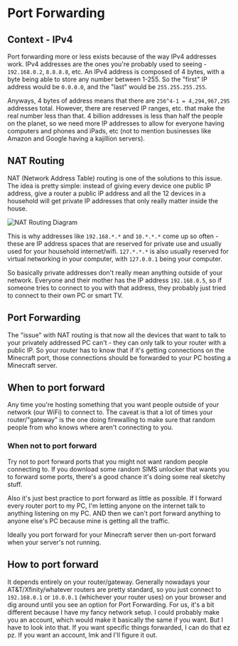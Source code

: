 # Port Forwarding

## Context - IPv4
Port forwarding more or less exists because of the way IPv4 addresses work. IPv4
addresses are the ones you're probably used to seeing - `192.168.0.2`,
`8.8.8.8`, etc. An IPv4 address is composed of 4 bytes, with a byte being able
to store any number between 1-255. So the "first" IP address would be `0.0.0.0`,
and the "last" would be `255.255.255.255`.

Anyways, 4 bytes of address means that there are `256^4-1 = 4,294,967,295`
addresses total. However, there are reserved IP ranges, etc. that make the real
number less than that. 4 billion addresses is less than half the people on the
planet, so we need more IP addresses to allow for everyone having computers and
phones and iPads, etc (not to mention businesses like Amazon and Google having a
kajillion servers).

## NAT Routing
NAT (Network Address Table) routing is one of the solutions to this issue. The
idea is pretty simple: instead of giving every device one public IP address,
give a router a public IP address and all the 12 devices in a household will get
private IP addresses that only really matter inside the house.

![NAT Routing Diagram]([https://wiki.teltonika-networks.com/view/Network_Address_Translation](https://wiki.teltonika-networks.com/images/thumb/b/b7/Private_public_ip_3_v2.png/1000px-Private_public_ip_3_v2.png))

This is why addresses like `192.168.*.*` and `10.*.*.*` come up so often - these
are IP address spaces that are reserved for private use and usually used for
your household internet/wifi. `127.*.*.*` is also usually reserved for virtual
networking in your computer, with `127.0.0.1` being your computer.

So basically private addresses don't really mean anything outside of your
network. Everyone and their mother has the IP address `192.168.0.5`, so if
someone tries to connect to you with that address, they probably just tried to
connect to their own PC or smart TV.

## Port Forwarding
The "issue" with NAT routing is that now all the devices that want to talk to
your privately addressed PC can't - they can only talk to your router with a
public IP. So your router has to know that if it's getting connections on the
Minecraft port, those connections should be forwarded to your PC hosting a
Minecraft server.

## When to port forward
Any time you're hosting something that you want people outside of your network
(our WiFi) to connect to. The caveat is that a lot of times your
router/"gateway" is the one doing firewalling to make sure that random people
from who knows where aren't connecting to you.

### When not to port forward
Try not to port forward ports that you might not want random people
connecting to. If you download some random SIMS unlocker that wants you to
forward some ports, there's a good chance it's doing some real sketchy stuff.

Also it's just best practice to port forward as little as possible. If I forward
every router port to my PC, I'm letting anyone on the internet talk to anything
listening on my PC. AND then we can't port forward anything to anyone else's PC
because mine is getting all the traffic.

Ideally you port forward for your Minecraft server then un-port forward when
your server's not running.

## How to port forward
It depends entirely on your router/gateway. Generally nowadays your
AT&T/Xfinity/whatever routers are pretty standard, so you just connect to
`192.168.0.1` or `10.0.0.1` (whichever your router uses) on your browser and dig
around until you see an option for Port Forwarding. For us, it's a bit different
because I have my fancy network setup. I could probably make you an account,
which would make it basically the same if you want. But I have to look into
that. If you want specific things forwarded, I can do that ez pz. If you want an
account, lmk and I'll figure it out.
